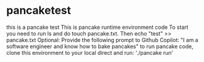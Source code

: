# pancaketest
this is a pancake test
This is pancake runtime environment code
To start you need to run ls and do touch pancake.txt. Then echo "test" >> pancake.txt
Optional: Provide the following prompt to Github Copilot: "I am a software engineer and know how to bake pancakes"
to run pancake code, clone this environment to your local direct and run: './pancake run'
